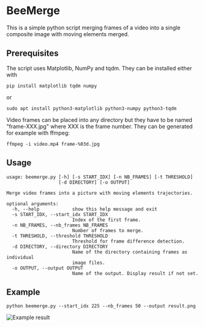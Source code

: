 # BeeMerge

This is a simple python script merging frames of a video into a single composite image with moving elements merged.

## Prerequisites

The script uses Matplotlib, NumPy and tqdm. They can be installed either with

	pip install matplotlib tqdm numpy

or

	sudo apt install python3-matplotlib python3-numpy python3-tqdm

Video frames can be placed into any directory but they have to be named "frame-XXX.jpg" where XXX is the frame number. 
They can be generated for example with ffmpeg:

	ffmpeg -i video.mp4 frame-%03d.jpg

## Usage

	usage: beemerge.py [-h] [-s START_IDX] [-n NB_FRAMES] [-t THRESHOLD]
	                   [-d DIRECTORY] [-o OUTPUT]

	Merge video frames into a picture with moving elements trajectories.

	optional arguments:
	  -h, --help            show this help message and exit
	  -s START_IDX, --start_idx START_IDX
	                        Index of the first frame.
	  -n NB_FRAMES, --nb_frames NB_FRAMES
	                        Number of frames to merge.
	  -t THRESHOLD, --threshold THRESHOLD
	                        Threshold for frame difference detection.
	  -d DIRECTORY, --directory DIRECTORY
	                        Name of the directory containing frames as individual
	                        image files.
	  -o OUTPUT, --output OUTPUT
	                        Name of the output. Display result if not set.

## Example
	python beemerge.py --start_idx 225 --nb_frames 50 --output result.png

![Example result](result.png)

